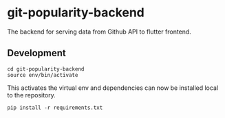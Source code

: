 # git-popularity-backend

The backend for serving data from Github API to flutter frontend.

## Development

```
cd git-popularity-backend
source env/bin/activate
```

This activates the virtual env and dependencies can now be installed local to the repository.

```
pip install -r requirements.txt
```
